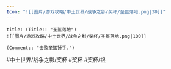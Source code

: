 ```yaml
---
Icon: "![[图片/游戏攻略/中土世界/战争之影/奖杯/圣盔落地.png|30]]"
---
```

```ad-common-silver-trophy
title: (Title:: "圣盔落地")
![[图片/游戏攻略/中土世界/战争之影/奖杯/圣盔落地.png|100]]

(Comment:: "击败圣盔锤手.")
```

#中土世界/战争之影/奖杯 #奖杯 #奖杯/银
